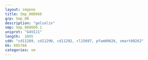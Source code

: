 ```yaml
---
layout: smgene
title: Smp_008660
grp: Smp_00
description: "gelsolin"
smp: Smp_008660.1
uniprot: "G4VIJ1"
length:  1095
cdd: "cd11289, cd11290, cd11292, cl15697, pfam00626, smart00262"
kk: K05768
categories: sm
---
```

